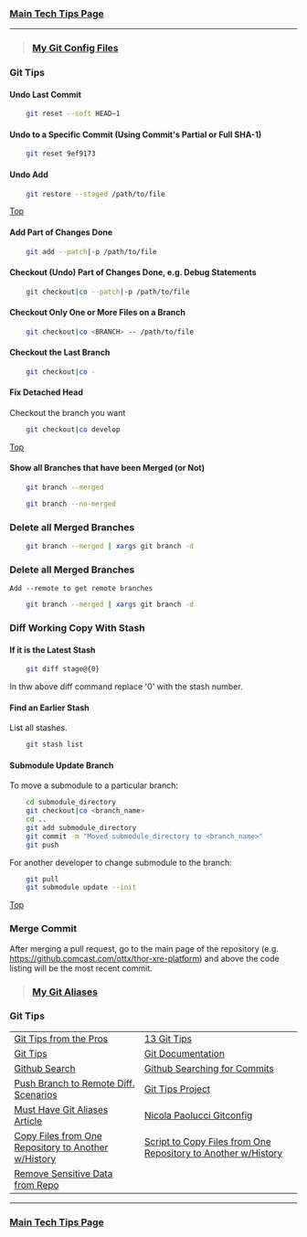 ### [Main Tech Tips Page](https://github.com/sethfuller/tips/blob/main/tech_tips/README.md)

----------
> ### [My Git Config Files](https://github.com/sethfuller/tips/tree/main/config/Git)

<a name="top"></a>

### Git Tips

#### Undo Last Commit

```bash
	git reset --soft HEAD~1
```

#### Undo to a Specific Commit (Using Commit's Partial or Full SHA-1)

```bash
	git reset 9ef9173
```

#### Undo Add

```bash
	git restore --staged /path/to/file
```

[Top](#top)

#### Add Part of Changes Done

```bash
	git add --patch|-p /path/to/file
```

#### Checkout (Undo) Part of Changes Done, e.g. Debug Statements


```bash
	git checkout|co --patch|-p /path/to/file
```

#### Checkout Only One or More Files on a Branch

```bash
	git checkout|co <BRANCH> -- /path/to/file
```

#### Checkout the Last Branch

```bash
	git checkout|co -
```

#### Fix Detached Head
Checkout the branch you want

```bash
	git checkout|co develop
```

[Top](#top)

#### Show all Branches that have been Merged (or Not)


```bash
	git branch --merged
```

```bash
	git branch --no-merged
```

### Delete all Merged Branches
```bash
	git branch --merged | xargs git branch -d
```

### Delete all Merged Branches
	Add --remote to get remote branches

```bash
	git branch --merged | xargs git branch -d
```

### Diff Working Copy With Stash

#### If it is the Latest Stash

```bash
	git diff stage@{0}
```

In thw above diff command replace '0' with the stash number.

#### Find an Earlier Stash
List all stashes.

```bash
	git stash list
```

#### Submodule Update Branch

To move a submodule to a particular branch:

```bash
    cd submodule_directory
    git checkout|co <branch_name>
    cd ..
	git add submodule_directory
    git commit -m "Moved submodule_directory to <branch_name>"
    git push
```

For another developer to change submodule to the branch:

```bash
    git pull
    git submodule update --init
```

[Top](#top)

### Merge Commit
After merging a pull request, go to the main page of the repository
(e.g. https://github.comcast.com/ottx/thor-xre-platform) and above the
code listing will be the most recent commit.

> ### [My Git Aliases](/Users/sfulle176/Src/Docs/git_aliases.md)

### Git Tips
|                                                                                                                                                                                  |                                                                                                                         |
|----------------------------------------------------------------------------------------------------------------------------------------------------------------------------------|-------------------------------------------------------------------------------------------------------------------------|
| [Git Tips from the Pros](https://code.tutsplus.com/tutorials/git-tips-from-the-pros--net-29799)                                                                                  | [13 Git Tips](https://opensource.com/article/18/4/git-tips)                                                             |
| [Git Tips](https://github.com/git-tips/tips#show-helpful-guides-that-come-with-git)                                                                                              | [Git Documentation](https://git-scm.com/doc)                                                                            |
| [Github Search](https://docs.github.com/en/github/searching-for-information-on-github/about-searching-on-github)                                                                 | [Github Searching for Commits](https://docs.github.com/en/github/searching-for-information-on-github/searching-commits) |
| [Push Branch to Remote Diff. Scenarios](https://devconnected.com/how-to-push-git-branch-to-remote/)                                                                              | [Git Tips Project](https://github.com/git-tips/tips.git)                                                                |
| [Must Have Git Aliases Article](https://www.durdn.com/blog/2012/11/22/must-have-git-aliases-advanced-examples/)                                                                  | [Nicola Paolucci Gitconfig](https://github.com/durdn/cfg/blob/master/.gitconfig)                                        |
| [Copy Files from One Repository to Another w/History](https://stackoverflow.com/questions/1365541/how-to-move-files-from-one-git-repo-to-another-not-a-clone-preserving-history) | [Script to Copy Files from One Repository to Another w/History](https://gist.github.com/whistler/de34b77aba2221ed8b2e)  |
| [Remove Sensitive Data from Repo](https://docs.github.com/en/github/authenticating-to-github/keeping-your-account-and-data-secure/removing-sensitive-data-from-a-repository)     |                                                                                                                         |

----------

### [Main Tech Tips Page](https://github.com/sethfuller/tips/blob/main/tech_tips/README.md)
